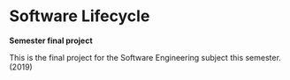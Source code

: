 # Software Lifecycle


**Semester final project**

This is the final project for the Software Engineering subject this semester. (2019)
